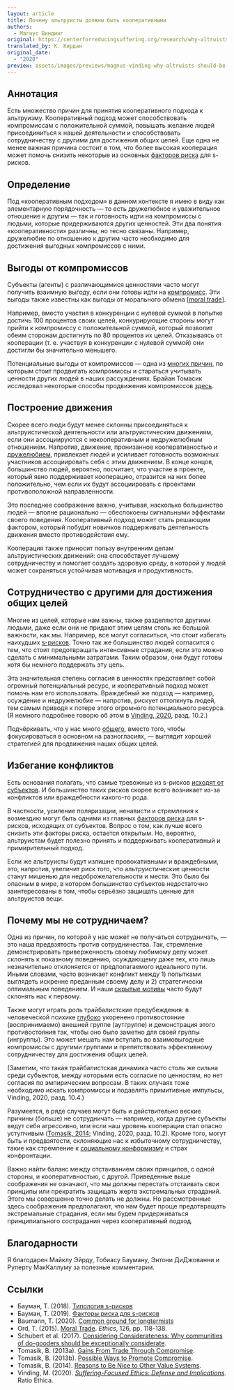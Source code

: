 ```yaml
---
layout: article
title: Почему альтруисты должны быть кооперативными
authors:
  - Магнус Виндинг
original: https://centerforreducingsuffering.org/research/why-altruists-should-be-cooperative/
translated_by: К. Кирдан
original_date:
  - "2020"
preview: assets/images/previews/magnus-vinding-why-altruists-should-be-cooperative.jpg
---
```

## Аннотация

Есть множество причин для принятия кооперативного подхода к альтруизму. Кооперативный подход может способствовать компромиссам с положительной суммой, повышать желание людей присоединиться к нашей деятельности и способствовать сотрудничеству с другими для достижения общих целей. Еще одна не менее важная причина состоит в том, что более высокая кооперация может помочь снизить некоторые из основных [факторов риска](tobias-baumann-risk-factors-for-s-risks.html) для s-рисков.

## Определение

Под «кооперативным подходом» в данном контексте я имею в виду как элементарную порядочность — то есть дружелюбное и уважительное отношение к другим — так и готовность идти на компромиссы с людьми, которые придерживаются других ценностей. Эти два понятия «кооперативности» различны, но тесно связаны. Например, дружелюбие по отношению к другим часто необходимо для достижения выгодных компромиссов с ними.

## Выгоды от компромиссов

Субъекты (агенты) с различающимися ценностями часто могут получить взаимную выгоду, если они готовы идти на [компромисс](https://longtermrisk.org/gains-from-trade-through-compromise/). Эти выгоды также известны как выгоды от морального обмена \[[moral trade](https://www.fhi.ox.ac.uk/wp-content/uploads/moral-trade-1.pdf)\].

Например, вместо участия в конкуренции с нулевой суммой в попытке достичь 100 процентов своих целей, конкурирующие стороны могут прийти к компромиссу с положительной суммой, который позволит обеим сторонам достигнуть по 80 процентов их целей. Отказываясь от кооперации (т. е. участвуя в конкуренции с нулевой суммой) они достигли бы значительно меньшего.

Потенциальные выгоды от компромиссов — одна из [многих причин](https://longtermrisk.org/reasons-to-be-nice-to-other-value-systems/), по которым стоит продвигать компромиссы и стараться учитывать ценности других людей в наших рассуждениях. Брайан Томасик исследовал некоторые способы продвижения компромиссов [здесь](https://longtermrisk.org/possible-ways-to-promote-compromise/).

## Построение движения

Скорее всего люди будут менее склонны присоединяться к альтруистической деятельности или альтруистическим движениям, если они ассоциируются с некооперативным и недружелюбным отношением. Напротив, движение, пронизанное кооперативностью и [дружелюбием](https://www.centreforeffectivealtruism.org/blog/considering-considerateness-why-communities-of-do-gooders-should-be/), привлекает людей и усиливает готовность возможных участников ассоциировать себя с этим движением. В конце концов, большинство людей, вероятно, посчитает, что участие в проекте, который явно поддерживает кооперацию, отразится на них более положительно, чем если их будут ассоциировать с проектами противоположной направленности.

Это последнее соображение важно, учитывая, насколько большинство людей — вполне рационально — обеспокоены сигнальными эффектами своего поведения. Кооперативный подход может стать решающим фактором, который побудит новичков поддерживать деятельность движения вместо противодействия ему.

Кооперация также приносит пользу внутренним делам альтруистических движений: она способствует лучшему сотрудничеству и помогает создать здоровую среду, в которой у людей может сохраняться устойчивая мотивация и продуктивность.

## Сотрудничество с другими для достижения общих целей

Многие из целей, которые нам важны, также разделяются другими людьми, даже если они не придают этим целям столь же большой важности, как мы. Например, все могут согласиться, что стоит избегать наихудших [s-рисков](tobias-baumann-s-risks-an-introduction.html). Точно так же большинство людей согласится с тем, что стоит предотвращать интенсивные страдания, если это можно сделать с минимальными затратами. Таким образом, они будут готовы хотя бы немного поддержать эту цель.

Эта значительная степень согласия в ценностях представляет собой огромный потенциальный ресурс, и кооперативный подход может помочь нам его использовать. Враждебный же подход — например, осуждение и недружелюбие — напротив, рискует оттолкнуть людей, тем самым приводя к потере этого огромного потенциального ресурса. (Я немного подробнее говорю об этом в [Vinding, 2020](https://magnusvinding.files.wordpress.com/2020/05/suffering-focused-ethics.pdf), разд. 10.2.)

Подчёркивать, что у нас много [общего](https://forum.effectivealtruism.org/posts/BXRNGrBNxemi3qGMp/common-ground-for-longtermists), вместо того, чтобы фокусироваться в основном на разногласиях, — выглядит хорошей стратегией для продвижения наших общих целей.

## Избегание конфликтов

Есть основания полагать, что самые тревожные из s-рисков [исходят от субъектов](tobias-baumann-a-typology-of-s-risks.html#Agential_s-risks). И большинство таких рисков скорее всего возникает из-за конфликтов или враждебности какого-то рода.

В частности, усиление поляризации, ненависти и стремления к возмездию могут быть одними из главных [факторов риска](tobias-baumann-risk-factors-for-s-risks.html#Polarisation_and_divergence_of_values) для s-рисков, исходящих от субъектов. Вопрос о том, как лучше всего снизить эти факторы риска, остается открытым. Но, вероятно, альтруистам будет полезно принять и поддерживать кооперативный и примирительный подход.

Если же альтруисты будут излишне провокативными и враждебными, это, напротив, увеличит риск того, что альтруистические ценности станут мишенью для недоброжелательности и мести. Это было бы опасным в мире, в котором большинство субъектов недостаточно заинтересованы в том, чтобы серьёзно защищать ценные для альтруистов вещи.

## Почему мы не сотрудничаем?

Одна из причин, по которой у нас может не получаться сотрудничать, — это наша предвзятость против сотрудничества. Так, стремление демонстрировать приверженность своему любимому делу может склонять к показному поведению, осуждающему даже тех, кто лишь незначительно отклоняется от предполагаемого идеального пути. Иными словами, часто возникает конфликт между 1) попытками выглядеть искренне преданным своему делу и 2) стратегически оптимальным поведением. И наши [скрытые мотивы](http://elephantinthebrain.com/outline.html) часто будут склонять нас к первому.

Также могут играть роль трайбалистские предубеждения: в человеческой психике [глубоко](https://en.wikipedia.org/wiki/Minimal_group_paradigm) укоренено противостояние (воспринимаемо) внешней группе (аутгруппе) и демонстрация этого противостояния так, чтобы оно было заметно для своей группы (ингруппы). Это может мешать нам вступать во взаимовыгодные компромиссы с другими группами и препятствовать эффективному сотрудничеству для достижения общих целей.

(Заметим, что такая трайбалистская динамика часто столь же сильна среди субъектов, между которыми есть согласие по ценностям, но нет согласия по эмпирическим вопросам. В таких случаях тоже необходимо искать компромиссы и подавлять примитивные импульсы, Vinding, 2020, разд. 10.4.)

Разумеется, в ряде случаев могут быть и действительно веские причины (больше) не сотрудничать — например, когда другие субъекты ведут себя агрессивно, или если наш уровень кооперации стал опасно уступчивым ([Tomasik, 2014](https://longtermrisk.org/reasons-to-be-nice-to-other-value-systems/#Risks_to_being_nice); Vinding, 2020, разд. 10.2). Кроме того, могут быть и предвзятости, склоняющие нас к избыточному сотрудничеству, такие как стремление к [социальному конформизму](https://ru.wikipedia.org/wiki/%D0%AD%D0%BA%D1%81%D0%BF%D0%B5%D1%80%D0%B8%D0%BC%D0%B5%D0%BD%D1%82_%D0%90%D1%88%D0%B0) и страх конфронтации.

Важно найти баланс между отстаиванием своих принципов, с одной стороны, и кооперативностью, с другой. Приведенные выше соображения не означают, что мы должны перестать отстаивать свои принципы или прекратить защищать жертв экстремальных страданий. Этого мы совершенно точно делать не должны. Но рассмотренные здесь соображения предполагают, что нам будет проще предотвращать экстремальные страдания, если мы будем придерживаться принципиального сострадания через кооперативный подход.

## Благодарности

Я благодарен Майклу Эйрду, Тобиасу Бауману, Энтони ДиДжованни и Руперту МакКаллуму за полезные комментарии.

## Ссылки

- Бауман, Т. (2018). [Типология s-рисков](tobias-baumann-a-typology-of-s-risks.html)
- Бауман, Т. (2019). [Факторы риска для s-рисков](tobias-baumann-risk-factors-for-s-risks.html)
- Baumann, T. (2020). [Common ground for longtermists](https://centerforreducingsuffering.org/common-ground-for-longtermists/)
- Ord, T. (2015). [Moral Trade](https://www.fhi.ox.ac.uk/wp-content/uploads/moral-trade-1.pdf). _Ethics_, 126, pp. 118-138.
- Schubert et al. (2017). [Considering Considerateness: Why communities of do-gooders should be exceptionally considerate](https://www.centreforeffectivealtruism.org/blog/considering-considerateness-why-communities-of-do-gooders-should-be/).
- Tomasik, B. (2013a). [Gains From Trade Through Compromise](https://longtermrisk.org/gains-from-trade-through-compromise/).
- Tomasik, B. (2013b). [Possible Ways to Promote Compromise](https://longtermrisk.org/possible-ways-to-promote-compromise/).
- Tomasik, B. (2014). [Reasons to Be Nice to Other Value Systems](https://longtermrisk.org/reasons-to-be-nice-to-other-value-systems/).
- Vinding, M. (2020). _[Suffering-Focused Ethics: Defense and Implications](https://magnusvinding.files.wordpress.com/2020/05/suffering-focused-ethics.pdf)_. Ratio Ethica.

